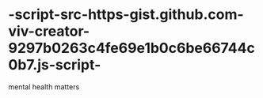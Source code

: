 # -script-src-https-gist.github.com-viv-creator-9297b0263c4fe69e1b0c6be66744c0b7.js-script-
mental health matters

